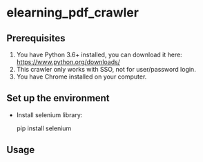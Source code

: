 # elearning_pdf_crawler

## Prerequisites
1. You have Python 3.6+ installed, you can download it here: https://www.python.org/downloads/
2. This crawler only works with SSO, not for user/password login.
3. You have Chrome installed on your computer.

## Set up the environment
- Install selenium library:

    pip install selenium

## Usage
